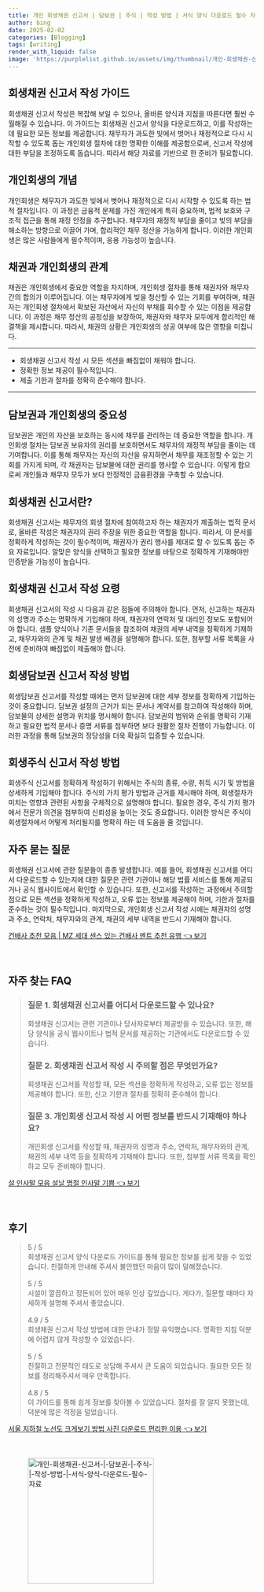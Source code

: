 ```yaml
---
title: 개인 회생채권 신고서 | 담보권 | 주식 | 작성 방법 | 서식 양식 다운로드 필수 자료
author: bing
date: 2025-02-02
categories: [Blogging]
tags: [writing]
render_with_liquid: false
image: 'https://purplelist.github.io/assets/img/thumbnail/개인-회생채권-신고서-|-담보권-|-주식-|-작성-방법-|-서식-양식-다운로드-필수-자료.webp'
---
```



<h2 id='회생채권신고서작성가이드'>회생채권 신고서 작성 가이드</h2>

<p>회생채권 신고서 작성은 복잡해 보일 수 있으나, 올바른 양식과 지침을 따른다면 훨씬 수월해질 수 있습니다. 이 가이드는 회생채권 신고서 양식을 다운로드하고, 이를 작성하는 데 필요한 모든 정보를 제공합니다. 채무자가 과도한 빚에서 벗어나 재정적으로 다시 시작할 수 있도록 돕는 개인회생 절차에 대한 명확한 이해를 제공함으로써, 신고서 작성에 대한 부담을 조정하도록 돕습니다. 따라서 해당 자료를 기반으로 한 준비가 필요합니다.</p>

<h2 id='개인회생이란'>개인회생의 개념</h2>

<p>개인회생은 채무자가 과도한 빚에서 벗어나 재정적으로 다시 시작할 수 있도록 하는 법적 절차입니다. 이 과정은 금융적 문제를 가진 개인에게 특히 중요하며, 법적 보호와 구조적 접근을 통해 재정 안정을 추구합니다. 채무자의 재정적 부담을 줄이고 빚의 부담을 해소하는 방향으로 이끌어 가며, 합리적인 채무 정산을 가능하게 합니다. 이러한 개인회생은 많은 사람들에게 필수적이며, 응용 가능성이 높습니다.</p>

<h2 id='채권과개인회생'>채권과 개인회생의 관계</h2>

<p>채권은 개인회생에서 중요한 역할을 차지하며, 개인회생 절차를 통해 채권자와 채무자 간의 합의가 이루어집니다. 이는 채무자에게 빚을 청산할 수 있는 기회를 부여하며, 채권자는 개인회생 절차에서 확보된 자산에서 자신의 부채를 회수할 수 있는 이점을 제공합니다. 이 과정은 채무 정산의 공정성을 보장하여, 채권자와 채무자 모두에게 합리적인 해결책을 제시합니다. 따라서, 채권의 상황은 개인회생의 성공 여부에 많은 영향을 미칩니다.</p>

<hr />

<ul>
    <li>회생채권 신고서 작성 시 모든 섹션을 빠짐없이 채워야 합니다.</li>
    <li>정확한 정보 제공이 필수적입니다.</li>
    <li>제출 기한과 절차를 정확히 준수해야 합니다.</li>
</ul>

<hr />

<h2 id='담보권과개인회생'>담보권과 개인회생의 중요성</h2>

<p>담보권은 개인의 자산을 보호하는 동시에 채무를 관리하는 데 중요한 역할을 합니다. 개인회생 절차는 담보권 보유자의 권리를 보호하면서도 채무자의 재정적 부담을 줄이는 데 기여합니다. 이를 통해 채무자는 자신의 자산을 유지하면서 채무를 재조정할 수 있는 기회를 가지게 되며, 각 채권자는 담보물에 대한 권리를 행사할 수 있습니다. 이렇게 함으로써 개인들과 채무자 모두가 보다 안정적인 금융환경을 구축할 수 있습니다.</p>

<h2 id='회생채권신고서란'>회생채권 신고서란?</h2>

<p>회생채권 신고서는 채무자의 회생 절차에 참여하고자 하는 채권자가 제출하는 법적 문서로, 올바른 작성은 채권자의 권리 주장을 위한 중요한 역할을 합니다. 따라서, 이 문서를 정확하게 작성하는 것이 필수적이며, 채권자가 권리 행사를 제대로 할 수 있도록 돕는 주요 자료입니다. 알맞은 양식을 선택하고 필요한 정보를 바탕으로 정확하게 기재해야만 인증받을 가능성이 높습니다.</p>

<h2 id='회생채권신고서작성요령'>회생채권 신고서 작성 요령</h2>

<p>회생채권 신고서의 작성 시 다음과 같은 점들에 주의해야 합니다. 먼저, 신고하는 채권자의 성명과 주소는 명확하게 기입해야 하며, 채권자의 연락처 및 대리인 정보도 포함되어야 합니다. 샘플 양식이나 기존 문서들을 참조하여 채권의 세부 내역을 정확하게 기재하고, 채무자와의 관계 및 채권 발생 배경을 설명해야 합니다. 또한, 첨부할 서류 목록을 사전에 준비하여 빠짐없이 제출해야 합니다.</p>

<h2 id='회생담보권신고서작성'>회생담보권 신고서 작성 방법</h2>

<p>회생담보권 신고서를 작성할 때에는 먼저 담보권에 대한 세부 정보를 정확하게 기입하는 것이 중요합니다. 담보권 설정의 근거가 되는 문서나 계약서를 참고하여 작성해야 하며, 담보물의 상세한 설명과 위치를 명시해야 합니다. 담보권의 범위와 순위를 명확히 기재하고 필요한 법적 문서나 증명 서류를 첨부하면 보다 원활한 절차 진행이 가능합니다. 이러한 과정을 통해 담보권의 정당성을 더욱 확실히 입증할 수 있습니다.</p>

<h2 id='회생주식신고서작성'>회생주식 신고서 작성 방법</h2>

<p>회생주식 신고서를 정확하게 작성하기 위해서는 주식의 종류, 수량, 취득 시기 및 방법을 상세하게 기입해야 합니다. 주식의 가치 평가 방법과 근거를 제시해야 하며, 회생절차가 미치는 영향과 관련된 사항을 구체적으로 설명해야 합니다. 필요한 경우, 주식 가치 평가에서 전문가 의견을 첨부하여 신뢰성을 높이는 것도 중요합니다. 이러한 방식은 주식이 회생절차에서 어떻게 처리될지를 명확히 하는 데 도움을 줄 것입니다.</p>

<h2 id='자주묻는질문'>자주 묻는 질문</h2>

<p>회생채권 신고서에 관한 질문들이 종종 발생합니다. 예를 들어, 회생채권 신고서를 어디서 다운로드할 수 있는지에 대한 질문은 관련 기관이나 해당 법률 서비스를 통해 제공되거나 공식 웹사이트에서 확인할 수 있습니다. 또한, 신고서를 작성하는 과정에서 주의할 점으로 모든 섹션을 정확하게 작성하고, 오류 없는 정보를 제공해야 하며, 기한과 절차를 준수하는 것이 필수적입니다. 마지막으로, 개인회생 신고서 작성 시에는 채권자의 성명과 주소, 연락처, 채무자와의 관계, 채권의 세부 내역을 반드시 기재해야 합니다.</p>


<p><a class="click-button" title="건배사 추천 모음 | MZ 세대 센스 있는 건배사 멘트 추천 유행" href="https://purplelist.github.io/posts/%EA%B1%B4%EB%B0%B0%EC%82%AC-%EC%B6%94%EC%B2%9C-%EB%AA%A8%EC%9D%8C-MZ-%EC%84%B8%EB%8C%80-%EC%84%BC%EC%8A%A4-%EC%9E%88%EB%8A%94-%EA%B1%B4%EB%B0%B0%EC%82%AC-%EB%A9%98%ED%8A%B8-%EC%B6%94%EC%B2%9C-%EC%9C%A0%ED%96%89/" rel="dofollow">건배사 추천 모음 | MZ 세대 센스 있는 건배사 멘트 추천 유행 👈 보기</a></p><br>
<h2 id='자주_찾는_FAQ'>자주 찾는 FAQ</h2>
<div itemscope="" itemtype="https://schema.org/FAQPage"> 
<blockquote> 
<div itemscope="" itemprop="mainEntity" itemtype="https://schema.org/Question"> 
<h3 itemprop="name">질문 1. 회생채권 신고서를 어디서 다운로드할 수 있나요?</h3> 
<div itemscope="" itemprop="acceptedAnswer" itemtype="https://schema.org/Answer"> 
<span itemprop="text"> 
<p>회생채권 신고서는 관련 기관이나 당사자로부터 제공받을 수 있습니다. 또한, 해당 양식을 공식 웹사이트나 법적 문서를 제공하는 기관에서도 다운로드할 수 있습니다.</p> 
</span> 
</div> 
</div> 

<div itemscope="" itemprop="mainEntity" itemtype="https://schema.org/Question"> 
<h3 itemprop="name">질문 2. 회생채권 신고서 작성 시 주의할 점은 무엇인가요?</h3> 
<div itemscope="" itemprop="acceptedAnswer" itemtype="https://schema.org/Answer"> 
<span itemprop="text"> 
<p>회생채권 신고서를 작성할 때, 모든 섹션을 정확하게 작성하고, 오류 없는 정보를 제공해야 합니다. 또한, 신고 기한과 절차를 정확히 준수해야 합니다.</p> 
</span> 
</div> 
</div> 

<div itemscope="" itemprop="mainEntity" itemtype="https://schema.org/Question"> 
<h3 itemprop="name">질문 3. 개인회생 신고서 작성 시 어떤 정보를 반드시 기재해야 하나요?</h3> 
<div itemscope="" itemprop="acceptedAnswer" itemtype="https://schema.org/Answer"> 
<span itemprop="text"> 
<p>개인회생 신고서를 작성할 때, 채권자의 성명과 주소, 연락처, 채무자와의 관계, 채권의 세부 내역 등을 정확하게 기재해야 합니다. 또한, 첨부할 서류 목록을 확인하고 모두 준비해야 합니다.</p> 
</span> 
</div> 
</div> 
</blockquote> 
</div>
<p><a class="click-button" title="설 인사말 모음 설날 명절 인사말 기쁨" href="https://purplelist.github.io/posts/%EC%84%A4-%EC%9D%B8%EC%82%AC%EB%A7%90-%EB%AA%A8%EC%9D%8C-%EC%84%A4%EB%82%A0-%EB%AA%85%EC%A0%88-%EC%9D%B8%EC%82%AC%EB%A7%90-%EA%B8%B0%EC%81%A8/" rel="dofollow">설 인사말 모음 설날 명절 인사말 기쁨 👈 보기</a></p><br>
<h2 id='후기'>후기</h2>
<div itemscope itemtype="https://schema.org/Product">
  <blockquote>
  <div itemprop="review" itemscope itemtype="https://schema.org/Review">
      <div itemprop="reviewRating" itemscope itemtype="https://schema.org/Rating"> <span itemprop="ratingValue">5</span> / <span itemprop="bestRating">5</span> </div>
      <span itemprop="reviewBody">회생채권 신고서 양식 다운로드 가이드를 통해 필요한 정보를 쉽게 찾을 수 있었습니다. 친절하게 안내해 주셔서 불안했던 마음이 많이 덜해졌습니다.</span>
  </div>
  <br>
  <div itemprop="review" itemscope itemtype="https://schema.org/Review">
      <div itemprop="reviewRating" itemscope itemtype="https://schema.org/Rating"> <span itemprop="ratingValue">5</span> / <span itemprop="bestRating">5</span> </div>
      <span itemprop="reviewBody">시설이 깔끔하고 정돈되어 있어 매우 인상 깊었습니다. 게다가, 질문할 때마다 자세하게 설명해 주셔서 좋았습니다.</span>
  </div>
  <br>
  <div itemprop="review" itemscope itemtype="https://schema.org/Review">
      <div itemprop="reviewRating" itemscope itemtype="https://schema.org/Rating"> <span itemprop="ratingValue">4.9</span> / <span itemprop="bestRating">5</span> </div>
      <span itemprop="reviewBody">회생채권 신고서 작성 방법에 대한 안내가 정말 유익했습니다. 명확한 지침 덕분에 어렵지 않게 작성할 수 있었습니다.</span>
  </div>
  <br>
  <div itemprop="review" itemscope itemtype="https://schema.org/Review">
      <div itemprop="reviewRating" itemscope itemtype="https://schema.org/Rating"> <span itemprop="ratingValue">5</span> / <span itemprop="bestRating">5</span> </div>
      <span itemprop="reviewBody">친절하고 전문적인 태도로 상담해 주셔서 큰 도움이 되었습니다. 필요한 모든 정보를 정리해주셔서 매우 만족합니다.</span>
  </div>
  <br>
  <div itemprop="review" itemscope itemtype="https://schema.org/Review">
      <div itemprop="reviewRating" itemscope itemtype="https://schema.org/Rating"> <span itemprop="ratingValue">4.8</span> / <span itemprop="bestRating">5</span> </div>
      <span itemprop="reviewBody">이 가이드를 통해 쉽게 정보를 찾아볼 수 있었습니다. 절차를 잘 알지 못했는데, 덕분에 많은 걱정을 덜었습니다.</span>
  </div>
  </blockquote>
</div>
<p><a class="click-button" title="서울 지하철 노선도 크게보기 방법 사진 다운로드 편리한 이용" href="https://purplelist.github.io/posts/%EC%84%9C%EC%9A%B8-%EC%A7%80%ED%95%98%EC%B2%A0-%EB%85%B8%EC%84%A0%EB%8F%84-%ED%81%AC%EA%B2%8C%EB%B3%B4%EA%B8%B0-%EB%B0%A9%EB%B2%95-%EC%82%AC%EC%A7%84-%EB%8B%A4%EC%9A%B4%EB%A1%9C%EB%93%9C-%ED%8E%B8%EB%A6%AC%ED%95%9C-%EC%9D%B4%EC%9A%A9/" rel="dofollow">서울 지하철 노선도 크게보기 방법 사진 다운로드 편리한 이용 👈 보기</a></p><br>
<figure class="image"><img src="https://purplelist.github.io/assets/img/thumbnail/개인-회생채권-신고서-|-담보권-|-주식-|-작성-방법-|-서식-양식-다운로드-필수-자료.webp" alt="개인-회생채권-신고서-|-담보권-|-주식-|-작성-방법-|-서식-양식-다운로드-필수-자료" width="256" height="256"></figure>
